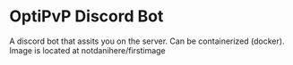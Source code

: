 # OptiPvP Discord Bot

A discord bot that assits you on the server. Can be containerized (docker). Image is located at notdanihere/firstimage
